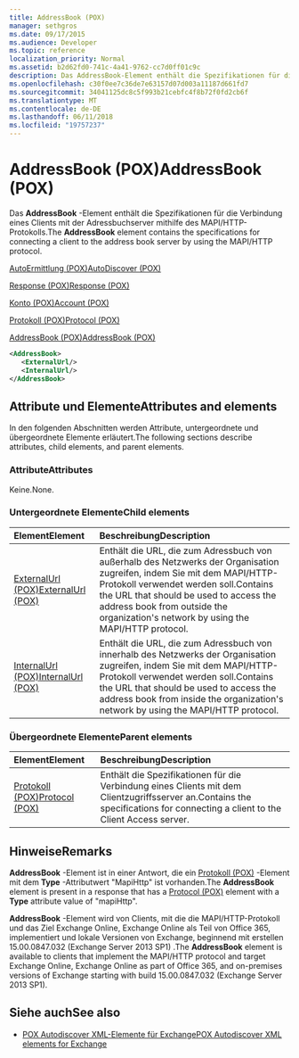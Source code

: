 ```yaml
---
title: AddressBook (POX)
manager: sethgros
ms.date: 09/17/2015
ms.audience: Developer
ms.topic: reference
localization_priority: Normal
ms.assetid: b2d62fd0-741c-4a41-9762-cc7d0ff01c9c
description: Das AddressBook-Element enthält die Spezifikationen für die Verbindung eines Clients mit der Adressbuchserver mithilfe des MAPI/HTTP-Protokolls.
ms.openlocfilehash: c30f0ee7c36de7e63157d07d003a11187d661fd7
ms.sourcegitcommit: 34041125dc8c5f993b21cebfc4f8b72f0fd2cb6f
ms.translationtype: MT
ms.contentlocale: de-DE
ms.lasthandoff: 06/11/2018
ms.locfileid: "19757237"
---
```

# <a name="addressbook-pox"></a><span data-ttu-id="37421-103">AddressBook (POX)</span><span class="sxs-lookup"><span data-stu-id="37421-103">AddressBook (POX)</span></span>

<span data-ttu-id="37421-104">Das **AddressBook** -Element enthält die Spezifikationen für die Verbindung eines Clients mit der Adressbuchserver mithilfe des MAPI/HTTP-Protokolls.</span><span class="sxs-lookup"><span data-stu-id="37421-104">The **AddressBook** element contains the specifications for connecting a client to the address book server by using the MAPI/HTTP protocol.</span></span> 
  
[<span data-ttu-id="37421-105">AutoErmittlung (POX)</span><span class="sxs-lookup"><span data-stu-id="37421-105">AutoDiscover (POX)</span></span>](autodiscover-pox.md)
  
[<span data-ttu-id="37421-106">Response (POX)</span><span class="sxs-lookup"><span data-stu-id="37421-106">Response (POX)</span></span>](response-pox.md)
  
[<span data-ttu-id="37421-107">Konto (POX)</span><span class="sxs-lookup"><span data-stu-id="37421-107">Account (POX)</span></span>](account-pox.md)
  
[<span data-ttu-id="37421-108">Protokoll (POX)</span><span class="sxs-lookup"><span data-stu-id="37421-108">Protocol (POX)</span></span>](protocol-pox.md)
  
[<span data-ttu-id="37421-109">AddressBook (POX)</span><span class="sxs-lookup"><span data-stu-id="37421-109">AddressBook (POX)</span></span>](addressbook-pox.md)
  
```XML
<AddressBook>
   <ExternalUrl/>
   <InternalUrl/>
</AddressBook>
```

## <a name="attributes-and-elements"></a><span data-ttu-id="37421-110">Attribute und Elemente</span><span class="sxs-lookup"><span data-stu-id="37421-110">Attributes and elements</span></span>

<span data-ttu-id="37421-111">In den folgenden Abschnitten werden Attribute, untergeordnete und übergeordnete Elemente erläutert.</span><span class="sxs-lookup"><span data-stu-id="37421-111">The following sections describe attributes, child elements, and parent elements.</span></span>
  
### <a name="attributes"></a><span data-ttu-id="37421-112">Attribute</span><span class="sxs-lookup"><span data-stu-id="37421-112">Attributes</span></span>

<span data-ttu-id="37421-113">Keine.</span><span class="sxs-lookup"><span data-stu-id="37421-113">None.</span></span>
  
### <a name="child-elements"></a><span data-ttu-id="37421-114">Untergeordnete Elemente</span><span class="sxs-lookup"><span data-stu-id="37421-114">Child elements</span></span>

|<span data-ttu-id="37421-115">**Element**</span><span class="sxs-lookup"><span data-stu-id="37421-115">**Element**</span></span>|<span data-ttu-id="37421-116">**Beschreibung**</span><span class="sxs-lookup"><span data-stu-id="37421-116">**Description**</span></span>|
|:-----|:-----|
|[<span data-ttu-id="37421-117">ExternalUrl (POX)</span><span class="sxs-lookup"><span data-stu-id="37421-117">ExternalUrl (POX)</span></span>](externalurl-pox.md) <br/> |<span data-ttu-id="37421-118">Enthält die URL, die zum Adressbuch von außerhalb des Netzwerks der Organisation zugreifen, indem Sie mit dem MAPI/HTTP-Protokoll verwendet werden soll.</span><span class="sxs-lookup"><span data-stu-id="37421-118">Contains the URL that should be used to access the address book from outside the organization's network by using the MAPI/HTTP protocol.</span></span>  <br/> |
|[<span data-ttu-id="37421-119">InternalUrl (POX)</span><span class="sxs-lookup"><span data-stu-id="37421-119">InternalUrl (POX)</span></span>](internalurl-pox.md) <br/> |<span data-ttu-id="37421-120">Enthält die URL, die zum Adressbuch von innerhalb des Netzwerks der Organisation zugreifen, indem Sie mit dem MAPI/HTTP-Protokoll verwendet werden soll.</span><span class="sxs-lookup"><span data-stu-id="37421-120">Contains the URL that should be used to access the address book from inside the organization's network by using the MAPI/HTTP protocol.</span></span>  <br/> |
   
### <a name="parent-elements"></a><span data-ttu-id="37421-121">Übergeordnete Elemente</span><span class="sxs-lookup"><span data-stu-id="37421-121">Parent elements</span></span>

|<span data-ttu-id="37421-122">**Element**</span><span class="sxs-lookup"><span data-stu-id="37421-122">**Element**</span></span>|<span data-ttu-id="37421-123">**Beschreibung**</span><span class="sxs-lookup"><span data-stu-id="37421-123">**Description**</span></span>|
|:-----|:-----|
|[<span data-ttu-id="37421-124">Protokoll (POX)</span><span class="sxs-lookup"><span data-stu-id="37421-124">Protocol (POX)</span></span>](protocol-pox.md) <br/> |<span data-ttu-id="37421-125">Enthält die Spezifikationen für die Verbindung eines Clients mit dem Clientzugriffsserver an.</span><span class="sxs-lookup"><span data-stu-id="37421-125">Contains the specifications for connecting a client to the Client Access server.</span></span>  <br/> |
   
## <a name="remarks"></a><span data-ttu-id="37421-126">Hinweise</span><span class="sxs-lookup"><span data-stu-id="37421-126">Remarks</span></span>

<span data-ttu-id="37421-127">**AddressBook** -Element ist in einer Antwort, die ein [Protokoll (POX)](protocol-pox.md) -Element mit dem **Type** -Attributwert "MapiHttp" ist vorhanden.</span><span class="sxs-lookup"><span data-stu-id="37421-127">The **AddressBook** element is present in a response that has a [Protocol (POX)](protocol-pox.md) element with a **Type** attribute value of "mapiHttp".</span></span> 
  
<span data-ttu-id="37421-128">**AddressBook** -Element wird von Clients, mit die die MAPI/HTTP-Protokoll und das Ziel Exchange Online, Exchange Online als Teil von Office 365, implementiert und lokale Versionen von Exchange, beginnend mit erstellen 15.00.0847.032 (Exchange Server 2013 SP1) .</span><span class="sxs-lookup"><span data-stu-id="37421-128">The **AddressBook** element is available to clients that implement the MAPI/HTTP protocol and target Exchange Online, Exchange Online as part of Office 365, and on-premises versions of Exchange starting with build 15.00.0847.032 (Exchange Server 2013 SP1).</span></span> 
  
## <a name="see-also"></a><span data-ttu-id="37421-129">Siehe auch</span><span class="sxs-lookup"><span data-stu-id="37421-129">See also</span></span>

- [<span data-ttu-id="37421-130">POX Autodiscover XML-Elemente für Exchange</span><span class="sxs-lookup"><span data-stu-id="37421-130">POX Autodiscover XML elements for Exchange</span></span>](pox-autodiscover-xml-elements-for-exchange.md)

